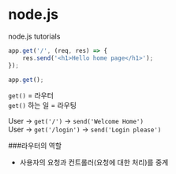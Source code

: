 # node.js
node.js tutorials

```javascript
app.get('/', (req, res) => {
    res.send('<h1>Hello home page</h1>');
});

app.get();
```

`get()` = 라우터 <br/>
`get()` 하는 일 = 라우팅

User -> `get('/')` -> `send('Welcome Home')`<br/>
User -> `get('/login')` -> `send('Login please')`


###라우터의 역할

- 사용자의 요청과 컨트롤러(요청에 대한 처리)를 중계